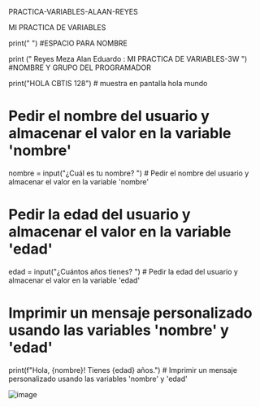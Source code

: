 PRACTICA-VARIABLES-ALAAN-REYES

MI PRACTICA DE VARIABLES

print(" ") #ESPACIO PARA NOMBRE

print (" Reyes Meza Alan Eduardo : MI PRACTICA DE VARIABLES-3W ") #NOMBRE Y GRUPO DEL PROGRAMADOR

print("HOLA CBTIS 128") # muestra en pantalla hola mundo

# Pedir el nombre del usuario y almacenar el valor en la variable 'nombre'
nombre = input("¿Cuál es tu nombre? ") # Pedir el nombre del usuario y almacenar el valor en la variable 'nombre'

# Pedir la edad del usuario y almacenar el valor en la variable 'edad'
edad = input("¿Cuántos años tienes? ") # Pedir la edad del usuario y almacenar el valor en la variable 'edad'

# Imprimir un mensaje personalizado usando las variables 'nombre' y 'edad'
print(f"Hola, {nombre}! Tienes {edad} años.") # Imprimir un mensaje personalizado usando las variables 'nombre' y 'edad'

![image](https://github.com/user-attachments/assets/9a205a2e-04d3-49eb-ad80-83685b47c9f6)

